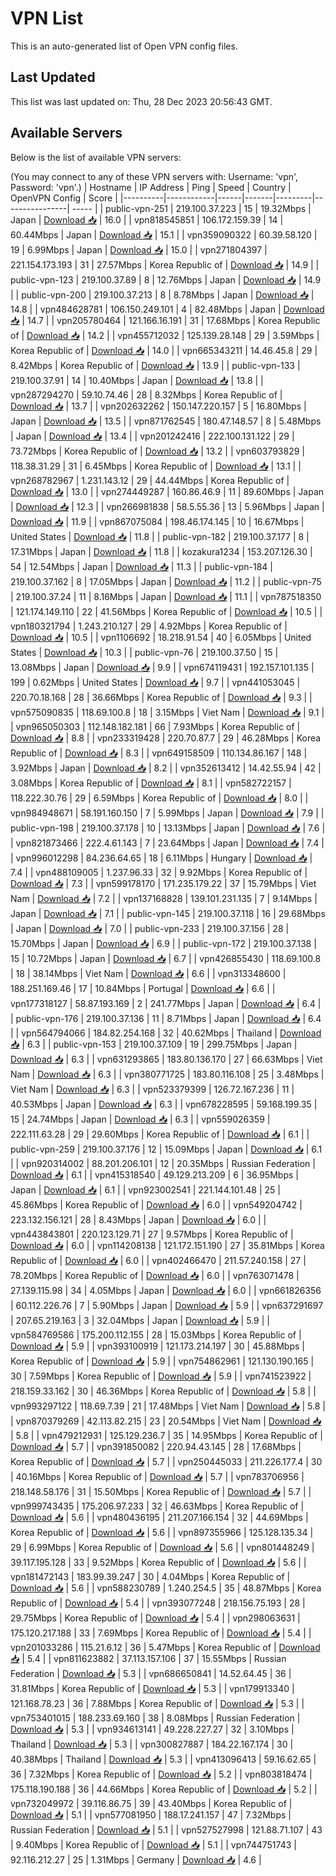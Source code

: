# VPN List

This is an auto-generated list of Open VPN config files.

## Last Updated

This list was last updated on: Thu, 28 Dec 2023 20:56:43 GMT.

## Available Servers

Below is the list of available VPN servers:

(You may connect to any of these VPN servers with: Username: 'vpn', Password: 'vpn'.)
| Hostname | IP Address | Ping | Speed | Country | OpenVPN Config | Score |
|----------|------------|------|-------|---------|----------------| ----- |
| public-vpn-251 | 219.100.37.223 | 15 | 19.32Mbps | Japan | [Download 📥](./configs/server_0_JP.ovpn) | 16.0 |
| vpn818545851 | 106.172.159.39 | 14 | 60.44Mbps | Japan | [Download 📥](./configs/server_1_JP.ovpn) | 15.1 |
| vpn359090322 | 60.39.58.120 | 19 | 6.99Mbps | Japan | [Download 📥](./configs/server_2_JP.ovpn) | 15.0 |
| vpn271804397 | 221.154.173.193 | 31 | 27.57Mbps | Korea Republic of | [Download 📥](./configs/server_3_KR.ovpn) | 14.9 |
| public-vpn-123 | 219.100.37.89 | 8 | 12.76Mbps | Japan | [Download 📥](./configs/server_4_JP.ovpn) | 14.9 |
| public-vpn-200 | 219.100.37.213 | 8 | 8.78Mbps | Japan | [Download 📥](./configs/server_5_JP.ovpn) | 14.8 |
| vpn484628781 | 106.150.249.101 | 4 | 82.48Mbps | Japan | [Download 📥](./configs/server_6_JP.ovpn) | 14.7 |
| vpn205780464 | 121.166.16.191 | 31 | 17.68Mbps | Korea Republic of | [Download 📥](./configs/server_7_KR.ovpn) | 14.2 |
| vpn455712032 | 125.139.28.148 | 29 | 3.59Mbps | Korea Republic of | [Download 📥](./configs/server_8_KR.ovpn) | 14.0 |
| vpn665343211 | 14.46.45.8 | 29 | 8.42Mbps | Korea Republic of | [Download 📥](./configs/server_9_KR.ovpn) | 13.9 |
| public-vpn-133 | 219.100.37.91 | 14 | 10.40Mbps | Japan | [Download 📥](./configs/server_10_JP.ovpn) | 13.8 |
| vpn287294270 | 59.10.74.46 | 28 | 8.32Mbps | Korea Republic of | [Download 📥](./configs/server_11_KR.ovpn) | 13.7 |
| vpn202632262 | 150.147.220.157 | 5 | 16.80Mbps | Japan | [Download 📥](./configs/server_12_JP.ovpn) | 13.5 |
| vpn871762545 | 180.47.148.57 | 8 | 5.48Mbps | Japan | [Download 📥](./configs/server_13_JP.ovpn) | 13.4 |
| vpn201242416 | 222.100.131.122 | 29 | 73.72Mbps | Korea Republic of | [Download 📥](./configs/server_14_KR.ovpn) | 13.2 |
| vpn603793829 | 118.38.31.29 | 31 | 6.45Mbps | Korea Republic of | [Download 📥](./configs/server_15_KR.ovpn) | 13.1 |
| vpn268782967 | 1.231.143.12 | 29 | 44.44Mbps | Korea Republic of | [Download 📥](./configs/server_16_KR.ovpn) | 13.0 |
| vpn274449287 | 160.86.46.9 | 11 | 89.60Mbps | Japan | [Download 📥](./configs/server_17_JP.ovpn) | 12.3 |
| vpn266981838 | 58.5.55.36 | 13 | 5.96Mbps | Japan | [Download 📥](./configs/server_18_JP.ovpn) | 11.9 |
| vpn867075084 | 198.46.174.145 | 10 | 16.67Mbps | United States | [Download 📥](./configs/server_19_US.ovpn) | 11.8 |
| public-vpn-182 | 219.100.37.177 | 8 | 17.31Mbps | Japan | [Download 📥](./configs/server_20_JP.ovpn) | 11.8 |
| kozakura1234 | 153.207.126.30 | 54 | 12.54Mbps | Japan | [Download 📥](./configs/server_21_JP.ovpn) | 11.3 |
| public-vpn-184 | 219.100.37.162 | 8 | 17.05Mbps | Japan | [Download 📥](./configs/server_22_JP.ovpn) | 11.2 |
| public-vpn-75 | 219.100.37.24 | 11 | 8.16Mbps | Japan | [Download 📥](./configs/server_23_JP.ovpn) | 11.1 |
| vpn787518350 | 121.174.149.110 | 22 | 41.56Mbps | Korea Republic of | [Download 📥](./configs/server_24_KR.ovpn) | 10.5 |
| vpn180321794 | 1.243.210.127 | 29 | 4.92Mbps | Korea Republic of | [Download 📥](./configs/server_25_KR.ovpn) | 10.5 |
| vpn1106692 | 18.218.91.54 | 40 | 6.05Mbps | United States | [Download 📥](./configs/server_26_US.ovpn) | 10.3 |
| public-vpn-76 | 219.100.37.50 | 15 | 13.08Mbps | Japan | [Download 📥](./configs/server_27_JP.ovpn) | 9.9 |
| vpn674119431 | 192.157.101.135 | 199 | 0.62Mbps | United States | [Download 📥](./configs/server_28_US.ovpn) | 9.7 |
| vpn441053045 | 220.70.18.168 | 28 | 36.66Mbps | Korea Republic of | [Download 📥](./configs/server_29_KR.ovpn) | 9.3 |
| vpn575090835 | 118.69.100.8 | 18 | 3.15Mbps | Viet Nam | [Download 📥](./configs/server_30_VN.ovpn) | 9.1 |
| vpn965050303 | 112.148.182.181 | 66 | 7.93Mbps | Korea Republic of | [Download 📥](./configs/server_31_KR.ovpn) | 8.8 |
| vpn233319428 | 220.70.87.7 | 29 | 46.28Mbps | Korea Republic of | [Download 📥](./configs/server_32_KR.ovpn) | 8.3 |
| vpn649158509 | 110.134.86.167 | 148 | 3.92Mbps | Japan | [Download 📥](./configs/server_33_JP.ovpn) | 8.2 |
| vpn352613412 | 14.42.55.94 | 42 | 3.08Mbps | Korea Republic of | [Download 📥](./configs/server_34_KR.ovpn) | 8.1 |
| vpn582722157 | 118.222.30.76 | 29 | 6.59Mbps | Korea Republic of | [Download 📥](./configs/server_35_KR.ovpn) | 8.0 |
| vpn984948671 | 58.191.160.150 | 7 | 5.99Mbps | Japan | [Download 📥](./configs/server_36_JP.ovpn) | 7.9 |
| public-vpn-198 | 219.100.37.178 | 10 | 13.13Mbps | Japan | [Download 📥](./configs/server_37_JP.ovpn) | 7.6 |
| vpn821873466 | 222.4.61.143 | 7 | 23.64Mbps | Japan | [Download 📥](./configs/server_38_JP.ovpn) | 7.4 |
| vpn996012298 | 84.236.64.65 | 18 | 6.11Mbps | Hungary | [Download 📥](./configs/server_39_HU.ovpn) | 7.4 |
| vpn488109005 | 1.237.96.33 | 32 | 9.92Mbps | Korea Republic of | [Download 📥](./configs/server_40_KR.ovpn) | 7.3 |
| vpn599178170 | 171.235.179.22 | 37 | 15.79Mbps | Viet Nam | [Download 📥](./configs/server_41_VN.ovpn) | 7.2 |
| vpn137168828 | 139.101.231.135 | 7 | 9.14Mbps | Japan | [Download 📥](./configs/server_42_JP.ovpn) | 7.1 |
| public-vpn-145 | 219.100.37.118 | 16 | 29.68Mbps | Japan | [Download 📥](./configs/server_43_JP.ovpn) | 7.0 |
| public-vpn-233 | 219.100.37.156 | 28 | 15.70Mbps | Japan | [Download 📥](./configs/server_44_JP.ovpn) | 6.9 |
| public-vpn-172 | 219.100.37.138 | 15 | 10.72Mbps | Japan | [Download 📥](./configs/server_45_JP.ovpn) | 6.7 |
| vpn426855430 | 118.69.100.8 | 18 | 38.14Mbps | Viet Nam | [Download 📥](./configs/server_46_VN.ovpn) | 6.6 |
| vpn313348600 | 188.251.169.46 | 17 | 10.84Mbps | Portugal | [Download 📥](./configs/server_47_PT.ovpn) | 6.6 |
| vpn177318127 | 58.87.193.169 | 2 | 241.77Mbps | Japan | [Download 📥](./configs/server_48_JP.ovpn) | 6.4 |
| public-vpn-176 | 219.100.37.136 | 11 | 8.71Mbps | Japan | [Download 📥](./configs/server_49_JP.ovpn) | 6.4 |
| vpn564794066 | 184.82.254.168 | 32 | 40.62Mbps | Thailand | [Download 📥](./configs/server_50_TH.ovpn) | 6.3 |
| public-vpn-153 | 219.100.37.109 | 19 | 299.75Mbps | Japan | [Download 📥](./configs/server_51_JP.ovpn) | 6.3 |
| vpn631293865 | 183.80.136.170 | 27 | 66.63Mbps | Viet Nam | [Download 📥](./configs/server_52_VN.ovpn) | 6.3 |
| vpn380771725 | 183.80.116.108 | 25 | 3.48Mbps | Viet Nam | [Download 📥](./configs/server_53_VN.ovpn) | 6.3 |
| vpn523379399 | 126.72.167.236 | 11 | 40.53Mbps | Japan | [Download 📥](./configs/server_54_JP.ovpn) | 6.3 |
| vpn678228595 | 59.168.199.35 | 15 | 24.74Mbps | Japan | [Download 📥](./configs/server_55_JP.ovpn) | 6.3 |
| vpn559026359 | 222.111.63.28 | 29 | 29.60Mbps | Korea Republic of | [Download 📥](./configs/server_56_KR.ovpn) | 6.1 |
| public-vpn-259 | 219.100.37.176 | 12 | 15.09Mbps | Japan | [Download 📥](./configs/server_57_JP.ovpn) | 6.1 |
| vpn920314002 | 88.201.206.101 | 12 | 20.35Mbps | Russian Federation | [Download 📥](./configs/server_58_RU.ovpn) | 6.1 |
| vpn415318540 | 49.129.213.209 | 6 | 36.95Mbps | Japan | [Download 📥](./configs/server_59_JP.ovpn) | 6.1 |
| vpn923002541 | 221.144.101.48 | 25 | 45.86Mbps | Korea Republic of | [Download 📥](./configs/server_60_KR.ovpn) | 6.0 |
| vpn549204742 | 223.132.156.121 | 28 | 8.43Mbps | Japan | [Download 📥](./configs/server_61_JP.ovpn) | 6.0 |
| vpn443843801 | 220.123.129.71 | 27 | 9.57Mbps | Korea Republic of | [Download 📥](./configs/server_62_KR.ovpn) | 6.0 |
| vpn114208138 | 121.172.151.190 | 27 | 35.81Mbps | Korea Republic of | [Download 📥](./configs/server_63_KR.ovpn) | 6.0 |
| vpn402466470 | 211.57.240.158 | 27 | 78.20Mbps | Korea Republic of | [Download 📥](./configs/server_64_KR.ovpn) | 6.0 |
| vpn763071478 | 27.139.115.98 | 34 | 4.05Mbps | Japan | [Download 📥](./configs/server_65_JP.ovpn) | 6.0 |
| vpn661826356 | 60.112.226.76 | 7 | 5.90Mbps | Japan | [Download 📥](./configs/server_66_JP.ovpn) | 5.9 |
| vpn637291697 | 207.65.219.163 | 3 | 32.04Mbps | Japan | [Download 📥](./configs/server_67_JP.ovpn) | 5.9 |
| vpn584769586 | 175.200.112.155 | 28 | 15.03Mbps | Korea Republic of | [Download 📥](./configs/server_68_KR.ovpn) | 5.9 |
| vpn393100919 | 121.173.214.197 | 30 | 45.88Mbps | Korea Republic of | [Download 📥](./configs/server_69_KR.ovpn) | 5.9 |
| vpn754862961 | 121.130.190.165 | 30 | 7.59Mbps | Korea Republic of | [Download 📥](./configs/server_70_KR.ovpn) | 5.9 |
| vpn741523922 | 218.159.33.162 | 30 | 46.36Mbps | Korea Republic of | [Download 📥](./configs/server_71_KR.ovpn) | 5.8 |
| vpn993297122 | 118.69.7.39 | 21 | 17.48Mbps | Viet Nam | [Download 📥](./configs/server_72_VN.ovpn) | 5.8 |
| vpn870379269 | 42.113.82.215 | 23 | 20.54Mbps | Viet Nam | [Download 📥](./configs/server_73_VN.ovpn) | 5.8 |
| vpn479212931 | 125.129.236.7 | 35 | 14.95Mbps | Korea Republic of | [Download 📥](./configs/server_74_KR.ovpn) | 5.7 |
| vpn391850082 | 220.94.43.145 | 28 | 17.68Mbps | Korea Republic of | [Download 📥](./configs/server_75_KR.ovpn) | 5.7 |
| vpn250445033 | 211.226.177.4 | 30 | 40.16Mbps | Korea Republic of | [Download 📥](./configs/server_76_KR.ovpn) | 5.7 |
| vpn783706956 | 218.148.58.176 | 31 | 15.50Mbps | Korea Republic of | [Download 📥](./configs/server_77_KR.ovpn) | 5.7 |
| vpn999743435 | 175.206.97.233 | 32 | 46.63Mbps | Korea Republic of | [Download 📥](./configs/server_78_KR.ovpn) | 5.6 |
| vpn480436195 | 211.207.166.154 | 32 | 44.69Mbps | Korea Republic of | [Download 📥](./configs/server_79_KR.ovpn) | 5.6 |
| vpn897355966 | 125.128.135.34 | 29 | 6.99Mbps | Korea Republic of | [Download 📥](./configs/server_80_KR.ovpn) | 5.6 |
| vpn801448249 | 39.117.195.128 | 33 | 9.52Mbps | Korea Republic of | [Download 📥](./configs/server_81_KR.ovpn) | 5.6 |
| vpn181472143 | 183.99.39.247 | 30 | 4.04Mbps | Korea Republic of | [Download 📥](./configs/server_82_KR.ovpn) | 5.6 |
| vpn588230789 | 1.240.254.5 | 35 | 48.87Mbps | Korea Republic of | [Download 📥](./configs/server_83_KR.ovpn) | 5.4 |
| vpn393077248 | 218.156.75.193 | 28 | 29.75Mbps | Korea Republic of | [Download 📥](./configs/server_84_KR.ovpn) | 5.4 |
| vpn298063631 | 175.120.217.188 | 33 | 7.69Mbps | Korea Republic of | [Download 📥](./configs/server_85_KR.ovpn) | 5.4 |
| vpn201033286 | 115.21.6.12 | 36 | 5.47Mbps | Korea Republic of | [Download 📥](./configs/server_86_KR.ovpn) | 5.4 |
| vpn811623882 | 37.113.157.106 | 37 | 15.55Mbps | Russian Federation | [Download 📥](./configs/server_87_RU.ovpn) | 5.3 |
| vpn686650841 | 14.52.64.45 | 36 | 31.81Mbps | Korea Republic of | [Download 📥](./configs/server_88_KR.ovpn) | 5.3 |
| vpn179913340 | 121.168.78.23 | 36 | 7.88Mbps | Korea Republic of | [Download 📥](./configs/server_89_KR.ovpn) | 5.3 |
| vpn753401015 | 188.233.69.160 | 38 | 8.08Mbps | Russian Federation | [Download 📥](./configs/server_90_RU.ovpn) | 5.3 |
| vpn934613141 | 49.228.227.27 | 32 | 3.10Mbps | Thailand | [Download 📥](./configs/server_91_TH.ovpn) | 5.3 |
| vpn300827887 | 184.22.167.174 | 30 | 40.38Mbps | Thailand | [Download 📥](./configs/server_92_TH.ovpn) | 5.3 |
| vpn413096413 | 59.16.62.65 | 36 | 7.32Mbps | Korea Republic of | [Download 📥](./configs/server_93_KR.ovpn) | 5.2 |
| vpn803818474 | 175.118.190.188 | 36 | 44.66Mbps | Korea Republic of | [Download 📥](./configs/server_94_KR.ovpn) | 5.2 |
| vpn732049972 | 39.116.86.75 | 39 | 43.40Mbps | Korea Republic of | [Download 📥](./configs/server_95_KR.ovpn) | 5.1 |
| vpn577081950 | 188.17.241.157 | 47 | 7.32Mbps | Russian Federation | [Download 📥](./configs/server_96_RU.ovpn) | 5.1 |
| vpn527527998 | 121.88.71.107 | 43 | 9.40Mbps | Korea Republic of | [Download 📥](./configs/server_97_KR.ovpn) | 5.1 |
| vpn744751743 | 92.116.212.27 | 25 | 1.31Mbps | Germany | [Download 📥](./configs/server_98_DE.ovpn) | 4.6 |
